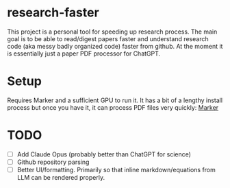 # research-faster
This project is a personal tool for speeding up research process. The main goal is to be able to read/digest papers faster and understand research code (aka messy badly organized code) faster from github. At the moment it is essentially just a paper PDF processor for ChatGPT.

# Setup  
Requires Marker and a sufficient GPU to run it. It has a bit of a lengthy install process but once you have it, it can process PDF files very quickly: [Marker](https://github.com/VikParuchuri/marker/tree/master)  

# TODO
- [ ] Add Claude Opus (probably better than ChatGPT for science)
- [ ] Github repository parsing  
- [ ] Better UI/formatting. Primarily so that inline markdown/equations from LLM can be rendered properly.

